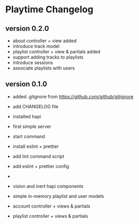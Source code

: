 # Playtime Changelog

## version 0.2.0

- about controller + view added
- introduce track model
- playlist controller + view & partials added
- support adding tracks to playlists
- introduce sessions
- associate playlists with users

## version 0.1.0

- added .gitgnore from <https://github.com/github/gitignore>
- add CHANGELOG file

- installed hapi
- first simple server
- start command

- install eslint + prettier
- add lint command script
- add eslint + prettier config
-
- vision and inert hapi components
- simple in-memory playlist and user models
- account controller + views & partials
- playlist controller + views & partials
